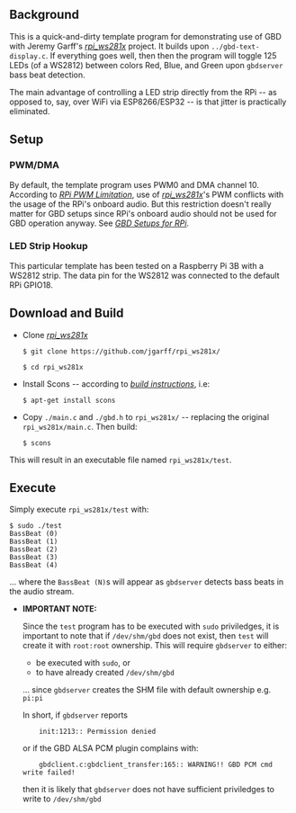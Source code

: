 ## Background

This is a quick-and-dirty template program for demonstrating use of GBD with Jeremy Garff's [*rpi_ws281x*](https://github.com/jgarff/rpi_ws281x) project. It builds upon `../gbd-text-display.c`. If everything goes well, then then the program will toggle 125 LEDs (of a WS2812) between colors Red, Blue, and Green upon `gbdserver` bass beat detection.

The main advantage of controlling a LED strip directly from the RPi -- as opposed to, say, over WiFi via ESP8266/ESP32 -- is that jitter is practically eliminated.

## Setup

### PWM/DMA

By default, the template program uses PWM0 and DMA channel 10. According to [*RPi PWM Limitation*](https://github.com/jgarff/rpi_ws281x#pwm), use of [*rpi_ws281x*](https://github.com/jgarff/rpi_ws281x)'s PWM conflicts with the usage of the RPi's onboard audio. But this restriction doesn't really matter for GBD setups since RPi's onboard audio should not be used for GBD operation anyway. See [*GBD Setups for RPi*](https://github.com/generic-beat-detector/GBD/wiki/The-GBD-IoT-Framework#gbd-setups-for-the-raspberry-pi).

### LED Strip Hookup

This particular template has been tested on a Raspberry Pi 3B with a WS2812 strip. The data pin for the WS2812 was connected to the default RPi GPIO18.

## Download and Build

* Clone [*rpi_ws281x*](https://github.com/jgarff/rpi_ws281x) 

      $ git clone https://github.com/jgarff/rpi_ws281x/
		
      $ cd rpi_ws281x

* Install Scons -- according to [*build instructions*](https://github.com/jgarff/rpi_ws281x#build), i.e:
		
      $ apt-get install scons

* Copy `./main.c` and `./gbd.h` to `rpi_ws281x/` -- replacing the original `rpi_ws281x/main.c`. Then build:
	
      $ scons

This will result in an executable file named `rpi_ws281x/test`. 

## Execute

Simply execute `rpi_ws281x/test` with:

	$ sudo ./test 
	BassBeat (0)
	BassBeat (1)
	BassBeat (2)
	BassBeat (3)
	BassBeat (4)

... where the `BassBeat (N)`s will appear as `gbdserver` detects bass beats in the audio stream.


* __IMPORTANT NOTE:__ 

	Since the `test` program has to be executed with `sudo` priviledges, it is important to note that if `/dev/shm/gbd` does not exist, then `test` will create it with `root:root` ownership. This will require `gbdserver` to either:
	* be executed with `sudo`, or 
	* to have already created `/dev/shm/gbd`  
	
	... since `gbdserver` creates the SHM file with default ownership e.g. `pi:pi`

	In short, if `gbdserver` reports

          init:1213:: Permission denied

	or if the GBD ALSA PCM plugin complains with:

          gbdclient.c:gbdclient_transfer:165:: WARNING!! GBD PCM cmd write failed!

	then it is likely that `gbdserver` does not have sufficient priviledges to write to `/dev/shm/gbd`



